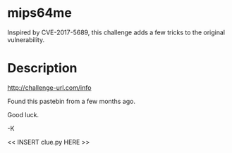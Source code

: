 mips64me
========

Inspired by CVE-2017-5689, this challenge adds a few tricks to the original vulnerability.

# Description

http://challenge-url.com/info

Found this pastebin from a few months ago.

Good luck.

-K

<< INSERT clue.py HERE >>
